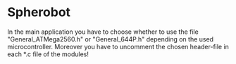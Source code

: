 # Spherobot
In the main application you have to choose whether to use the file "General_ATMega2560.h" or "General_644P.h" depending on the used microcontroller.
Moreover you have to uncomment the chosen header-file in each *.c file of the modules!
